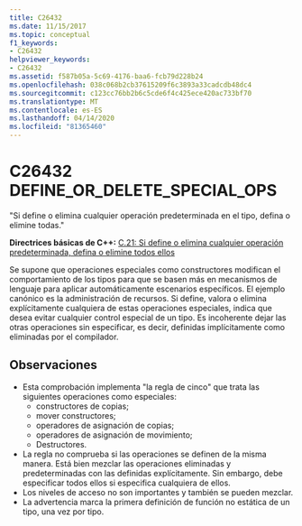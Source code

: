 ```yaml
---
title: C26432
ms.date: 11/15/2017
ms.topic: conceptual
f1_keywords:
- C26432
helpviewer_keywords:
- C26432
ms.assetid: f587b05a-5c69-4176-baa6-fcb79d228b24
ms.openlocfilehash: 038c068b2cb37615209f6c3893a33cadcdb48dc4
ms.sourcegitcommit: c123cc76bb2b6c5cde6f4c425ece420ac733bf70
ms.translationtype: MT
ms.contentlocale: es-ES
ms.lasthandoff: 04/14/2020
ms.locfileid: "81365460"
---
```

# <a name="c26432-define_or_delete_special_ops"></a>C26432 DEFINE_OR_DELETE_SPECIAL_OPS

"Si define o elimina cualquier operación predeterminada en el tipo, defina o elimine todas."

**Directrices básicas de C++:** [C.21: Si define o elimina cualquier operación predeterminada, defina o elimine todos ellos](https://isocpp.github.io/CppCoreGuidelines/CppCoreGuidelines#c21-if-you-define-or-delete-any-default-operation-define-or-delete-them-all)

Se supone que operaciones especiales como constructores modifican el comportamiento de los tipos para que se basen más en mecanismos de lenguaje para aplicar automáticamente escenarios específicos. El ejemplo canónico es la administración de recursos. Si define, valora o elimina explícitamente cualquiera de estas operaciones especiales, indica que desea evitar cualquier control especial de un tipo. Es incoherente dejar las otras operaciones sin especificar, es decir, definidas implícitamente como eliminadas por el compilador.

## <a name="remarks"></a>Observaciones

- Esta comprobación implementa "la regla de cinco" que trata las siguientes operaciones como especiales:
  - constructores de copias;
  - mover constructores;
  - operadores de asignación de copias;
  - operadores de asignación de movimiento;
  - Destructores.
- La regla no comprueba si las operaciones se definen de la misma manera. Está bien mezclar las operaciones eliminadas y predeterminadas con las definidas explícitamente. Sin embargo, debe especificar todos ellos si especifica cualquiera de ellos.
- Los niveles de acceso no son importantes y también se pueden mezclar.
- La advertencia marca la primera definición de función no estática de un tipo, una vez por tipo.
